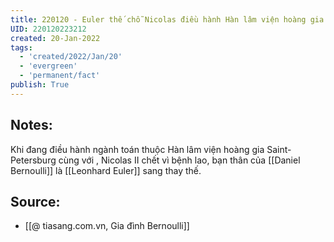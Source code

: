 ```yaml
---
title: 220120 - Euler thế chỗ Nicolas điều hành Hàn lâm viện hoàng gia
UID: 220120223212
created: 20-Jan-2022
tags:
  - 'created/2022/Jan/20'
  - 'evergreen'
  - 'permanent/fact'
publish: True
---
```

## Notes:
Khi đang điều hành ngành toán thuộc Hàn lâm viện hoàng gia Saint-Petersburg cùng với , Nicolas II chết vì bệnh lao, bạn thân của [[Daniel Bernoulli]] là [[Leonhard Euler]] sang thay thế.

## Source:
- [[@ tiasang.com.vn, Gia đình Bernoulli]]


